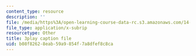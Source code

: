 ```yaml
---
content_type: resource
description: ''
file: /media/https%3A/open-learning-course-data-rc.s3.amazonaws.com/14-01-principles-of-microeconomics-fall-2018/b08f82628eab59a9854f7a8dfef8c8ca_a9Uz7tXETq4.vtt
file_type: application/x-subrip
resourcetype: Other
title: 3play caption file
uid: b08f8262-8eab-59a9-854f-7a8dfef8c8ca
---
```

